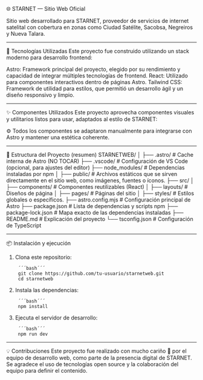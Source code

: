 🌐 STARNET — Sitio Web Oficial

Sitio web desarrollado para STARNET, proveedor de servicios de internet satelital con cobertura en zonas como Ciudad Satélite, Sacobsa, Negreiros y Nueva Talara.

---

🚀 Tecnologías Utilizadas
Este proyecto fue construido utilizando un stack moderno para desarrollo frontend:

Astro: Framework principal del proyecto, elegido por su rendimiento y capacidad de integrar múltiples tecnologías de frontend.
React: Utilizado para componentes interactivos dentro de páginas Astro.
Tailwind CSS: Framework de utilidad para estilos, que permitió un desarrollo ágil y un diseño responsivo y limpio.

---

✨ Componentes Utilizados
Este proyecto aprovecha componentes visuales y utilitarios listos para usar, adaptados al estilo de STARNET:


⚙️ Todos los componentes se adaptaron manualmente para integrarse con Astro y mantener una estética coherente.

---

📁 Estructura del Proyecto (resumen)
STARNETWEB/
│
├── .astro/               # Cache interna de Astro (NO TOCAR)
├── .vscode/              # Configuración de VS Code (opcional, para ajustes del editor)
├── node_modules/         # Dependencias instaladas por npm
│
├── public/               # Archivos estáticos que se sirven directamente en el sitio web, como imágenes, fuentes o íconos.
├── src/
│   ├── components/       # Componentes reutilizables (React)
│   ├── layouts/          # Diseños de página
│   ├── pages/            # Páginas del sitio
│   ├── styles/           # Estilos globales o específicos.
├── astro.config.mjs      # Configuración principal de Astro
├── package.json          # Lista de dependencias y scripts npm
├── package-lock.json     # Mapa exacto de las dependencias instaladas
├── README.md             # Explicación del proyecto
└── tsconfig.json         # Configuración de TypeScript

---

📦 Instalación y ejecución

1. Clona este repositorio:

        ´´´bash´´´
        git clone https://github.com/tu-usuario/starnetweb.git
        cd starnetweb

2. Instala las dependencias:

        ´´´bash´´´
        npm install

3. Ejecuta el servidor de desarrollo:

        ´´´bash´´´
        npm run dev

---

💡 Contribuciones
Este proyecto fue realizado con mucho cariño 💙 por el equipo de desarrollo web, como parte de la presencia digital de STARNET. Se agradece el uso de tecnologías open source y la colaboración del equipo para definir el contenido.
